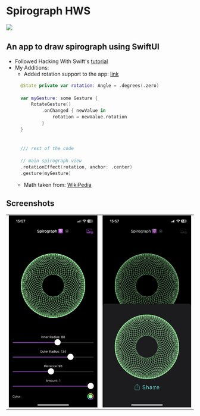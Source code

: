 # Spirograph HWS

![](https://img.shields.io/endpoint?url=https%3A%2F%2Fswiftpackageindex.com%2Fapi%2Fpackages%2Fgoogle%2Fgenerative-ai-swift%2Fbadge%3Ftype%3Dswift-versions)

## An app to draw spirograph using SwiftUI
- Followed Hacking With Swift's [tutorial](https://www.youtube.com/watch?v=V2fxC92HGnQ)
- My Additions:
  - Added rotation support to the app: [link](https://developer.apple.com/documentation/swiftui/rotategesture)
  ```swift
    @State private var rotation: Angle = .degrees(.zero)
    
    var myGesture: some Gesture {
        RotateGesture()
            .onChanged { newValue in
                rotation = newValue.rotation
            }
    }


    /// rest of the code

    // main spirograph view
    .rotationEffect(rotation, anchor: .center)
    .gesture(myGesture)
  ```
  - Math taken from: [WikiPedia](https://en.wikipedia.org/wiki/Spirograph#Mathematical_basis)

## Screenshots

<table>
  <tr>
    <td>
      <img src="https://raw.githubusercontent.com/c2p-cmd/SpirographHWS/main/Screenshots/ss1.PNG" alt="Screenshot 1" style="width: 100%; max-height: 600px; object-fit: contain;"/>
    </td>
    <td>
      <img src="https://raw.githubusercontent.com/c2p-cmd/SpirographHWS/main/Screenshots/ss2.PNG" alt="Screenshot 2" style="width: 100%; max-height: 600px; object-fit: contain;"/>
    </td>
  </tr>
</table>
